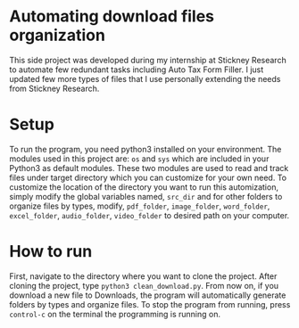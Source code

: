 # Automating download files organization
This side project was developed during my internship at Stickney Research to automate few redundant tasks including Auto Tax Form Filler. I just updated few more types of files that I use personally extending the needs from Stickney Research.

# Setup
To run the program, you need python3 installed on your environment. The modules used in this project are:
`os` and `sys` which are included in your Python3 as default modules. These two modules are used to read and track files under target directory which you can customize for your own need. To customize the location of the directory you want to run this automization, simply modify the global variables named,
`src_dir` and for other folders to organize files by types, modify, `pdf_folder`, `image_folder`, `word_folder`, `excel_folder`, `audio_folder`, `video_folder` to desired path on your computer. 


# How to run
First, navigate to the directory where you want to clone the project. After cloning the project, type `python3 clean_download.py`. From now on, if you download a new file to Downloads, the program will automatically generate folders by types and organize files. To stop the program from running, press `control-c` on the terminal the programming is running on. 

